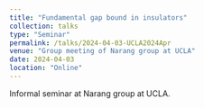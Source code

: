 ```yaml
---
title: "Fundamental gap bound in insulators"
collection: talks
type: "Seminar"
permalink: /talks/2024-04-03-UCLA2024Apr
venue: "Group meeting of Narang group at UCLA"
date: 2024-04-03
location: "Online"
---
```


Informal seminar at Narang group at UCLA.
